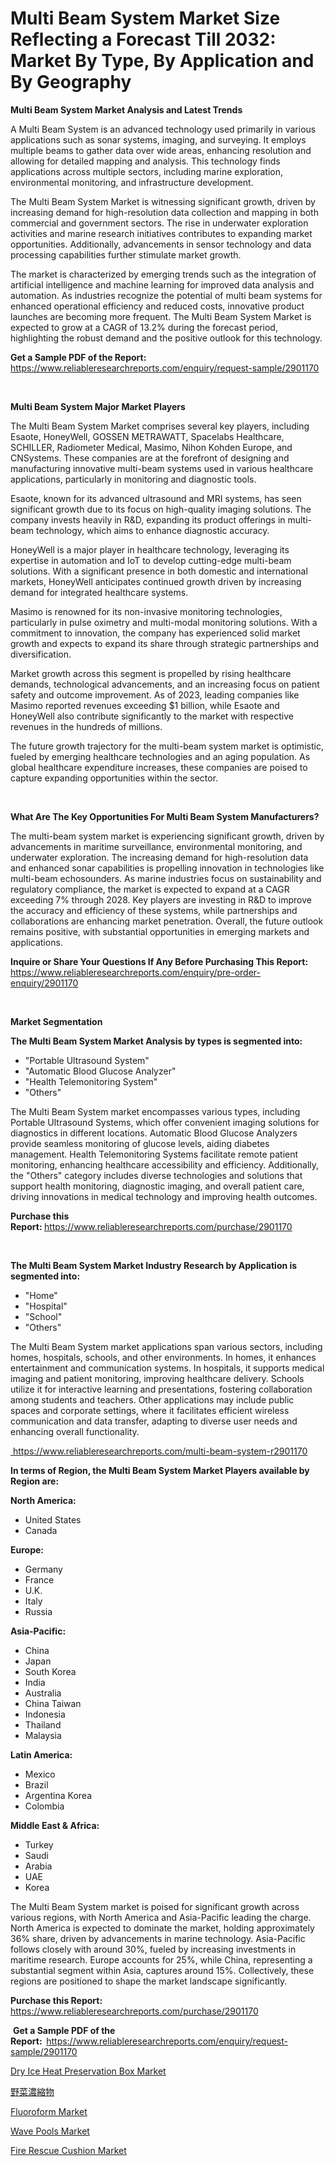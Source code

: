 <p><h1>Multi Beam System Market Size Reflecting a Forecast Till 2032: Market By Type, By Application and By Geography</h1></p><p><strong>Multi Beam System Market Analysis and Latest Trends</strong></p>
<p><p>A Multi Beam System is an advanced technology used primarily in various applications such as sonar systems, imaging, and surveying. It employs multiple beams to gather data over wide areas, enhancing resolution and allowing for detailed mapping and analysis. This technology finds applications across multiple sectors, including marine exploration, environmental monitoring, and infrastructure development. </p><p>The Multi Beam System Market is witnessing significant growth, driven by increasing demand for high-resolution data collection and mapping in both commercial and government sectors. The rise in underwater exploration activities and marine research initiatives contributes to expanding market opportunities. Additionally, advancements in sensor technology and data processing capabilities further stimulate market growth.</p><p>The market is characterized by emerging trends such as the integration of artificial intelligence and machine learning for improved data analysis and automation. As industries recognize the potential of multi beam systems for enhanced operational efficiency and reduced costs, innovative product launches are becoming more frequent. The Multi Beam System Market is expected to grow at a CAGR of 13.2% during the forecast period, highlighting the robust demand and the positive outlook for this technology.</p></p>
<p><strong>Get a Sample PDF of the Report:&nbsp;</strong> <a href="https://www.reliableresearchreports.com/enquiry/request-sample/2901170?utm_campaign=48&utm_medium=2&utm_source=Github&utm_content=ia&utm_term=16032025&utm_id=multi-beam-system">https://www.reliableresearchreports.com/enquiry/request-sample/2901170</a></p>
<p>&nbsp;</p>
<p><strong>Multi Beam System Major Market Players</strong></p>
<p><p>The Multi Beam System Market comprises several key players, including Esaote, HoneyWell, GOSSEN METRAWATT, Spacelabs Healthcare, SCHILLER, Radiometer Medical, Masimo, Nihon Kohden Europe, and CNSystems. These companies are at the forefront of designing and manufacturing innovative multi-beam systems used in various healthcare applications, particularly in monitoring and diagnostic tools.</p><p>Esaote, known for its advanced ultrasound and MRI systems, has seen significant growth due to its focus on high-quality imaging solutions. The company invests heavily in R&D, expanding its product offerings in multi-beam technology, which aims to enhance diagnostic accuracy.</p><p>HoneyWell is a major player in healthcare technology, leveraging its expertise in automation and IoT to develop cutting-edge multi-beam solutions. With a significant presence in both domestic and international markets, HoneyWell anticipates continued growth driven by increasing demand for integrated healthcare systems.</p><p>Masimo is renowned for its non-invasive monitoring technologies, particularly in pulse oximetry and multi-modal monitoring solutions. With a commitment to innovation, the company has experienced solid market growth and expects to expand its share through strategic partnerships and diversification.</p><p>Market growth across this segment is propelled by rising healthcare demands, technological advancements, and an increasing focus on patient safety and outcome improvement. As of 2023, leading companies like Masimo reported revenues exceeding $1 billion, while Esaote and HoneyWell also contribute significantly to the market with respective revenues in the hundreds of millions.</p><p>The future growth trajectory for the multi-beam system market is optimistic, fueled by emerging healthcare technologies and an aging population. As global healthcare expenditure increases, these companies are poised to capture expanding opportunities within the sector.</p></p>
<p>&nbsp;</p>
<p><strong>What Are The Key Opportunities For Multi Beam System Manufacturers?</strong></p>
<p><p>The multi-beam system market is experiencing significant growth, driven by advancements in maritime surveillance, environmental monitoring, and underwater exploration. The increasing demand for high-resolution data and enhanced sonar capabilities is propelling innovation in technologies like multi-beam echosounders. As marine industries focus on sustainability and regulatory compliance, the market is expected to expand at a CAGR exceeding 7% through 2028. Key players are investing in R&D to improve the accuracy and efficiency of these systems, while partnerships and collaborations are enhancing market penetration. Overall, the future outlook remains positive, with substantial opportunities in emerging markets and applications.</p></p>
<p><strong>Inquire or Share Your Questions If Any Before Purchasing This Report:</strong> <a href="https://www.reliableresearchreports.com/enquiry/pre-order-enquiry/2901170?utm_campaign=48&utm_medium=2&utm_source=Github&utm_content=ia&utm_term=16032025&utm_id=multi-beam-system">https://www.reliableresearchreports.com/enquiry/pre-order-enquiry/2901170</a></p>
<p>&nbsp;</p>
<p><strong>Market Segmentation</strong></p>
<p><strong>The Multi Beam System Market Analysis by types is segmented into:</strong></p>
<p><ul><li>"Portable Ultrasound System"</li><li>"Automatic Blood Glucose Analyzer"</li><li>"Health Telemonitoring System"</li><li>"Others"</li></ul></p>
<p><p>The Multi Beam System market encompasses various types, including Portable Ultrasound Systems, which offer convenient imaging solutions for diagnostics in different locations. Automatic Blood Glucose Analyzers provide seamless monitoring of glucose levels, aiding diabetes management. Health Telemonitoring Systems facilitate remote patient monitoring, enhancing healthcare accessibility and efficiency. Additionally, the "Others" category includes diverse technologies and solutions that support health monitoring, diagnostic imaging, and overall patient care, driving innovations in medical technology and improving health outcomes.</p></p>
<p><strong>Purchase this Report:&nbsp;</strong><a href="https://www.reliableresearchreports.com/purchase/2901170?utm_campaign=48&utm_medium=2&utm_source=Github&utm_content=ia&utm_term=16032025&utm_id=multi-beam-system">https://www.reliableresearchreports.com/purchase/2901170</a></p>
<p>&nbsp;</p>
<p><strong>The Multi Beam System Market Industry Research by Application is segmented into:</strong></p>
<p><ul><li>"Home"</li><li>"Hospital"</li><li>"School"</li><li>"Others"</li></ul></p>
<p><p>The Multi Beam System market applications span various sectors, including homes, hospitals, schools, and other environments. In homes, it enhances entertainment and communication systems. In hospitals, it supports medical imaging and patient monitoring, improving healthcare delivery. Schools utilize it for interactive learning and presentations, fostering collaboration among students and teachers. Other applications may include public spaces and corporate settings, where it facilitates efficient wireless communication and data transfer, adapting to diverse user needs and enhancing overall functionality.</p></p>
<p><a href="https://www.reliableresearchreports.com/multi-beam-system-r2901170?utm_campaign=48&utm_medium=2&utm_source=Github&utm_content=ia&utm_term=16032025&utm_id=multi-beam-system">&nbsp;https://www.reliableresearchreports.com/multi-beam-system-r2901170</a></p>
<p><strong>In terms of Region, the Multi Beam System Market Players available by Region are:</strong></p>
<p>
    <p> <strong> North America: </strong>
        <ul>
            <li>United States</li>
            <li>Canada</li>
        </ul>
        </p> 
    <p> <strong> Europe: </strong>
        <ul>
            <li>Germany</li>
            <li>France</li>
            <li>U.K.</li>
            <li>Italy</li>
            <li>Russia</li>
        </ul>
        </p> 
    <p> <strong> Asia-Pacific: </strong>
        <ul>
            <li>China</li>
            <li>Japan</li>
            <li>South Korea</li>
            <li>India</li>
            <li>Australia</li>
            <li>China Taiwan</li>
            <li>Indonesia</li>
            <li>Thailand</li>
            <li>Malaysia</li>
        </ul>
        </p> 
    <p> <strong> Latin America: </strong>
        <ul>
            <li>Mexico</li>
            <li>Brazil</li>
            <li>Argentina Korea</li>
            <li>Colombia</li>
        </ul>
        </p> 
    <p> <strong> Middle East & Africa: </strong>
        <ul>
            <li>Turkey</li>
            <li>Saudi</li>
            <li>Arabia</li>
            <li>UAE</li>
            <li>Korea</li>
        </ul>
    </p>
    </p>
<p><p>The Multi Beam System market is poised for significant growth across various regions, with North America and Asia-Pacific leading the charge. North America is expected to dominate the market, holding approximately 36% share, driven by advancements in marine technology. Asia-Pacific follows closely with around 30%, fueled by increasing investments in maritime research. Europe accounts for 25%, while China, representing a substantial segment within Asia, captures around 15%. Collectively, these regions are positioned to shape the market landscape significantly.</p></p>
<p><strong>Purchase this Report: </strong><a href="https://www.reliableresearchreports.com/purchase/2901170?utm_campaign=48&utm_medium=2&utm_source=Github&utm_content=ia&utm_term=16032025&utm_id=multi-beam-system">https://www.reliableresearchreports.com/purchase/2901170</a></p>
<p>&nbsp;<strong>Get a Sample PDF of the Report:&nbsp;&nbsp;</strong><a href="https://www.reliableresearchreports.com/enquiry/request-sample/2901170?utm_campaign=48&utm_medium=2&utm_source=Github&utm_content=ia&utm_term=16032025&utm_id=multi-beam-system">https://www.reliableresearchreports.com/enquiry/request-sample/2901170</a></p>
<p><strong></strong></p>
<p><p><a href="https://github.com/variothonia/Market-Research-Report-List-1/blob/main/dry-ice-heat-preservation-box-market.md?utm_campaign=48&utm_medium=2&utm_source=Github&utm_content=ia&utm_term=16032025&utm_id=multi-beam-system">Dry Ice Heat Preservation Box Market</a></p><p><a href="https://github.com/lababdou/Market-Research-Report-List-7/blob/main/205159445844.md?utm_campaign=48&utm_medium=2&utm_source=Github&utm_content=ia&utm_term=16032025&utm_id=multi-beam-system">野菜濃縮物</a></p><p><a href="https://github.com/berkemiars2j/Market-Research-Report-List-1/blob/main/fluoroform-market.md?utm_campaign=48&utm_medium=2&utm_source=Github&utm_content=ia&utm_term=16032025&utm_id=multi-beam-system">Fluoroform Market</a></p><p><a href="https://github.com/hutchkloor4x/Market-Research-Report-List-1/blob/main/wave-pools-market.md?utm_campaign=48&utm_medium=2&utm_source=Github&utm_content=ia&utm_term=16032025&utm_id=multi-beam-system">Wave Pools Market</a></p><p><a href="https://github.com/kaforarvero/Market-Research-Report-List-1/blob/main/fire-rescue-cushion-market.md?utm_campaign=48&utm_medium=2&utm_source=Github&utm_content=ia&utm_term=16032025&utm_id=multi-beam-system">Fire Rescue Cushion Market</a></p></p>